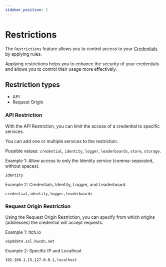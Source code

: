```yaml
---
sidebar_position: 2
---
```


# Restrictions

The `Restrictions` feature allows you to control access to your [Credentials](credential.md) by applying rules.

Applying restrictions helps you to enhance the security of your credentials and allows you to control their usage more effectively.

## Restriction types

* API
* Request Origin

### API Restriction
With the API Restriction, you can limit the access of a credential to specific services.

You can add one or multiple services to the restriction.

Possible values: `credential`, `identity`, `logger`, `leaderboards`, `store`, `storage`.

Example 1: Allow access to only the Identity service (comma-separated, without spaces).
```
identity
```

Example 2: Credentials, Identity, Logger, and Leaderboard.
```
credential,identity,logger,leaderboards
```

### Request Origin Restriction

Using the Request Origin Restriction, you can specify from which origins (addresses) the credential will accept requests.

Example 1: Itch.io
```
v6p9d9t4.ssl.hwcdn.net
```

Example 2: Specific IP and Localhost
```
192.168.1.15,127.0.0.1,localhost
```


